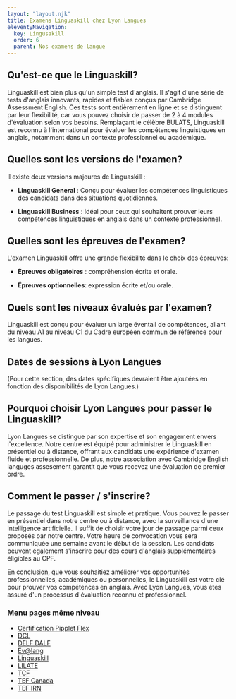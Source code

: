 ```yaml
---
layout: "layout.njk"
title: Examens Linguaskill chez Lyon Langues
eleventyNavigation:
  key: Lingusakill
  order: 6
  parent: Nos examens de langue
---
```


## Qu'est-ce que le Linguaskill?

Linguaskill est bien plus qu'un simple test d'anglais. Il s'agit d'une série de tests d'anglais innovants, rapides et fiables conçus par Cambridge Assessment English. Ces tests sont entièrement en ligne et se distinguent par leur flexibilité, car vous pouvez choisir de passer de 2 à 4 modules d'évaluation selon vos besoins. Remplaçant le célèbre BULATS, Linguaskill est reconnu à l'international pour évaluer les compétences linguistiques en anglais, notamment dans un contexte professionnel ou académique.

## Quelles sont les versions de l'examen?

Il existe deux versions majeures de Linguaskill :

- **Linguaskill General** : Conçu pour évaluer les compétences linguistiques des candidats dans des situations quotidiennes.
  
- **Linguaskill Business** : Idéal pour ceux qui souhaitent prouver leurs compétences linguistiques en anglais dans un contexte professionnel.

## Quelles sont les épreuves de l'examen?

L'examen Linguaskill offre une grande flexibilité dans le choix des épreuves:

- **Épreuves obligatoires** : compréhension écrite et orale.
  
- **Épreuves optionnelles**: expression écrite et/ou orale.

## Quels sont les niveaux évalués par l'examen?

Linguaskill est conçu pour évaluer un large éventail de compétences, allant du niveau A1 au niveau C1 du Cadre européen commun de référence pour les langues.

## Dates de sessions à Lyon Langues

(Pour cette section, des dates spécifiques devraient être ajoutées en fonction des disponibilités de Lyon Langues.)

## Pourquoi choisir Lyon Langues pour passer le Linguaskill?

Lyon Langues se distingue par son expertise et son engagement envers l'excellence. Notre centre est équipé pour administrer le Linguaskill en présentiel ou à distance, offrant aux candidats une expérience d'examen fluide et professionnelle. De plus, notre association avec Cambridge English languges assesement garantit que vous recevez une évaluation de premier ordre.

## Comment le passer / s'inscrire?

Le passage du test Linguaskill est simple et pratique. Vous pouvez le passer en présentiel dans notre centre ou à distance, avec la surveillance d'une intelligence artificielle. Il suffit de choisir votre jour de passage parmi ceux proposés par notre centre. Votre heure de convocation vous sera communiquée une semaine avant le début de la session. Les candidats peuvent également s'inscrire pour des cours d'anglais supplémentaires éligibles au CPF.

En conclusion, que vous souhaitiez améliorer vos opportunités professionnelles, académiques ou personnelles, le Linguaskill est votre clé pour prouver vos compétences en anglais. Avec Lyon Langues, vous êtes assuré d'un processus d'évaluation reconnu et professionnel.





### Menu pages même niveau
* [Certification Pipplet Flex](../certification-pipplet-flex)
* [DCL](../dcl)
* [DELF DALF](../delf-dalf)
* [Ev@lang](../evalang)
* [Linguaskill](.)
* [LILATE](../lilate)
* [TCF](../tcf)
* [TEF Canada](../tef-canada)
* [TEF IRN](../tef-irn)